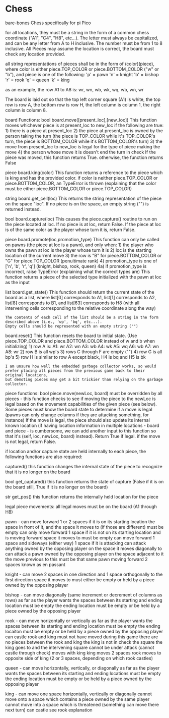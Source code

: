 # Chess
bare-bones Chess specifically for pi Pico

for all locations, they must be a string in the form of a common chess coordinate ("A1", "C4", "H8", etc...). The letter must always be capitalized, and can be any letter from A to H inclusive.
The number must be from 1 to 8 inclusive. All Pieces may assume the location is correct, the board must check any location provided.

all string representations of pieces shall be in the form of (color)(piece), where color is either piece.TOP_COLOR or piece.BOTTOM_COLOR ("w" or "b"), and piece is one of the following:
'p' = pawn
'n' = knight
'b' = bishop
'r' = rook
'q' = queen
'k' = king

as an example, the row A1 to A8 is: wr, wn, wb, wk, wq, wb, wn, wr

The board is laid out so that the top left corner square (A1) is white, the top row is row A, the bottom row is row H, the left column is column 1, the right column is column 8.

board Functions:
  bool board.move([present_loc],[new_loc])
      This function moves whichever piece is at present_loc to new_loc if the following are true:
        1) there is a piece at present_loc
        2) the piece at present_loc is owned by the person taking the turn (the piece is TOP_COLOR while it's TOP_COLOR's turn, the piece is BOTTOM_COLOR while it's BOTTOM_COLOR's turn)
        3) the move from present_loc to new_loc is legal for the type of piece making the move
        4) the person whose move it is doesn't end the turn in check
      If the piece was moved, this function returns True. otherwise, the function returns False

  piece board.king(color)
      This function returns a reference to the piece which is king and has the provided color.
      if color is neither piece.TOP_COLOR or piece.BOTTOM_COLOR, an TypeError is thrown (explaining that the color must be either piece.BOTTOM_COLOR or piece.TOP_COLOR)

  string board.get_cell(loc)
      This returns the string representation of the piece on the space "loc". If no piece is on the space, an empty string ("") is returned instead.

  bool board.capture(loc)
      This causes the piece.capture() routine to run on the piece located at loc.
      If no piece is at loc, return False.
      If the piece at loc is of the same color as the player whose turn it is, return False.

  piece board.promote(loc,promotion_type)
      This function can only be called on pawns (the piece at loc is a pawn), and only when:
        1) the player who owns the pawn at loc is the player whose turn it is
        2) loc is the starting location of the current move
        3) the row is "B" for piece.BOTTOM_COLOR or "G" for piece.TOP_COLOR (penultimate rank)
        4) promotion_type is one of ['n', 'b', 'r', 'q'] (knight, bishop, rook, queen)
          4a) if promotion_type is incorrect, raise TypeError (explaining what the correct types are)
      This function returns a piece of the selected type initialized with the pawn at loc as the input

  list board.get_state()
    This function should return the current state of the board as a list, where list[0] corresponds to A1, list[1] corresponds to A2,
    list[8] corresponds to B1, and list[63] corresponds to H8 (with all intervening cells corresponding to the relative coordinate along the way)

    The contents of each cell of the list should be a string in the form described above (i.e., 'wp', 'bq', etc...). 
    Empty cells should be represented with an empty string ("")

  board.reset()
    This function resets the board to initial state. (Use piece.TOP_COLOR and piece.BOTTOM_COLOR instead of w and b when initializing)
      1) row A is:
        A1: wr
        A2: wn
        A3: wb
        A4: wk
        A5: wq
        A6: wb
        A7: wn
        A8: wr
      2) row B is all wp's
      3) rows C through F are empty ("")
      4) row G is all bp's
      5) row H is similar to row A except black, H4 is bq and H5 is bk
      
    I am unsure how well the embedded garbage collector works, so would prefer placing all pieces from the previous game back to their original locations, 
    but demoting pieces may get a bit trickier than relying on the garbage collector.

piece functions:
  bool piece.move(newLoc, board)
    must be overridden by all pieces - this function checks to see if moving the piece to the newLoc is legal based on
    the movement capabilities of the given piece (see below).  Some pieces must know the board state to determine if a 
    move is legal (pawns can only change columns if they are attacking something, for instance)
    If the move is legal, the piece should also update its internal known location (if having location information
    in multiple locations - board and piece - is cumbersome, we can add another input to this function so that it's 
    (self, loc, newLoc, board) instead). Return True if legal.
    if the move is not legal, return False.

  if location and/or capture state are held internally to each piece, the following functions are also required:

  captured()
    this function changes the internal state of the piece to recognize that it is no longer on the board

  bool get_captured()
    this function returns the state of capture (False if it is on the board still, True if it is no longer on the board)

  str get_pos()
    this function returns the internally held location for the piece
    
legal piece movements:
all legal moves must be on the board (A1 through H8)

pawn -
  can move forward 1 or 2 spaces if it is on its starting location 
    the space in front of it, and the space it moves to (if those are different) must be empty
  can only move forward 1 space if it is not on its starting location and is moving forward
    space it moves to must be empty
  can move forward 1 space and sideways (either way) 1 space if it is attacking
    can attack anything owned by the opposing player on the space it moves diagonally to
    can attack a pawn owned by the opposing player on the space adjacent to it
      the move previous to this must be that same pawn moving forward 2 spaces
      known as en passant

knight -
  can move 2 spaces in one direction and 1 space orthogonally to the first direction
    space it moves to must either be empty or held by a piece owned by the opposing player

bishop -
  can move diagonally (same increment or decrement of columns as rows) as far as the player wants 
    the spaces between its starting and ending location must be empty
    the ending location must be empty or be held by a piece owned by the opposing player

rook -
  can move horizontally or vertically as far as the player wants
    the spaces between its starting and ending location must be empty
    the ending locaiton must be empty or be held by a piece owned by the opposing player
  can castle
    rook and king must not have moved during this game
    there are no pieces between the rook and king
    the king is not in check
    the square the king goes to and the intervening square cannot be under attack (cannot castle through check)
    moves with king
      king moves 2 spaces
      rook moves to opposite side of king (2 or 3 spaces, depending on which rook castles)

queen -
  can move horizontally, vertically, or diagonally as far as the player wants
    the spaces between its starting and ending locations must be empty
    the ending location must be empty or be held by a piece owned by the opposing player

king -
  can move one space horizontally, vertically or diagonally
    cannot move onto a space which contains a piece owned by the same player
    cannot move into a space which is threatened (something can move there next turn)
  can castle
    see rook explanation
